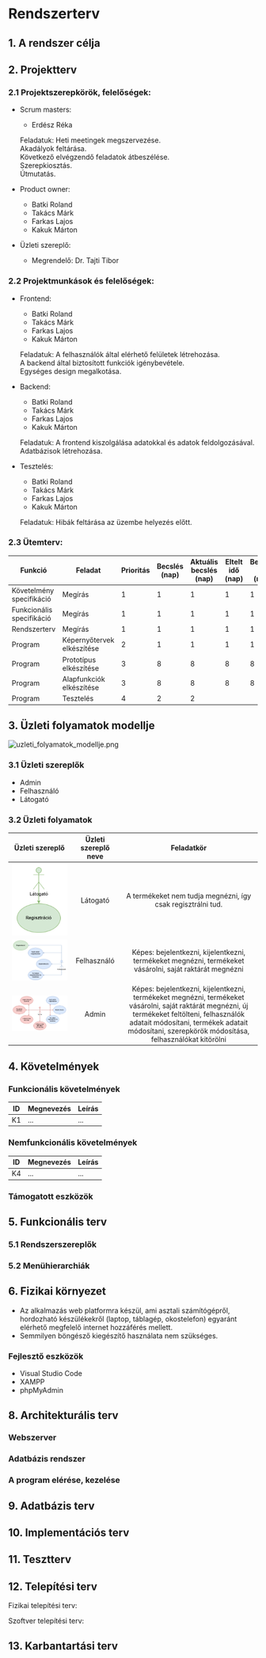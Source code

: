 # Rendszerterv
## 1. A rendszer célja

## 2. Projektterv

### 2.1 Projektszerepkörök, felelőségek:

   * Scrum masters:
      + Erdész Réka

      Feladatuk: Heti meetingek megszervezése.  
      Akadályok feltárása.  
      Következő elvégzendő feladatok átbeszélése.  
      Szerepkiosztás.  
      Útmutatás.

   * Product owner:
      + Batki Roland
      + Takács Márk
      + Farkas Lajos
      + Kakuk Márton

   * Üzleti szereplő:
      + Megrendelő: Dr. Tajti Tibor
     
### 2.2 Projektmunkások és felelőségek:

   * Frontend:
      + Batki Roland
      + Takács Márk
      + Farkas Lajos
      + Kakuk Márton

      Feladatuk: A felhasználók által elérhető felületek létrehozása.  
      A backend által biztosított funkciók igénybevétele.  
      Egységes design megalkotása.
   * Backend:
      + Batki Roland
      + Takács Márk
      + Farkas Lajos
      + Kakuk Márton

      Feladatuk: A frontend kiszolgálása adatokkal és adatok feldolgozásával.  
      Adatbázisok létrehozása.
   * Tesztelés:
      + Batki Roland
      + Takács Márk
      + Farkas Lajos
      + Kakuk Márton

      Feladatuk: Hibák feltárása az üzembe helyezés előtt.
     
### 2.3 Ütemterv:

|Funkció                  | Feladat                                | Prioritás | Becslés (nap) | Aktuális becslés (nap) | Eltelt idő (nap) | Becsült idő (nap) |
|-------------------------|----------------------------------------|-----------|---------------|------------------------|------------------|---------------------|
|Követelmény specifikáció |Megírás                                 |         1 |             1 |                      1 |                1 |                   1 |             
|Funkcionális specifikáció|Megírás                                 |         1 |             1 |                      1 |                1 |                   1 |
|Rendszerterv             |Megírás                                 |         1 |             1 |                      1 |                1 |                   1 |
|Program                  |Képernyőtervek elkészítése              |         2 |             1 |                      1 |                1 |                   1 |
|Program                  |Prototípus elkészítése                  |         3 |             8 |                      8 |                8 |                   8 |
|Program                  |Alapfunkciók elkészítése                |         3 |             8 |                      8 |                8 |                   8 |
|Program                  |Tesztelés                               |         4 |             2 |                      2 |       

## 3. Üzleti folyamatok modellje

![uzleti_folyamatok_modellje.png](https://github.com/frake92/AFP2024/blob/main/images/%C3%BCzleti%20folyamatok%20modellje.png)

### 3.1 Üzleti szereplők

+ Admin
+ Felhasználó
+ Látogató

### 3.2 Üzleti folyamatok

| Üzleti szereplő | Üzleti szereplő neve | Feladatkör |
| :-------------: | :------------------: | :--------: |
| ![latogato_modellje.png](https://github.com/frake92/AFP2024/blob/main/images/l%C3%A1togat%C3%B3%20modellje.png) | Látogató | A termékeket nem tudja megnézni, így csak regisztrálni tud. |
| ![felhasznalo_modellje.png](https://github.com/frake92/AFP2024/blob/main/images/felhaszn%C3%A1l%C3%B3%20modellje.png) | Felhasználó | Képes: bejelentkezni, kijelentkezni, termékeket megnézni, termékeket vásárolni, saját raktárát megnézni |
| ![admin_modellje.png](https://github.com/frake92/AFP2024/blob/main/images/admin%20modellje.png) | Admin | Képes: bejelentkezni, kijelentkezni, termékeket megnézni, termékeket vásárolni, saját raktárát megnézni, új termékeket feltölteni, felhasználók adatait módosítani, termékek adatait módosítani, szerepkörök módosítása, felhasználókat kitörölni |

## 4. Követelmények

### Funkcionális követelmények

| ID | Megnevezés | Leírás |
| --- | --- | --- |
| K1 | ... | ... |

### Nemfunkcionális követelmények

| ID | Megnevezés | Leírás |
| --- | --- | --- |
| K4 | ... | ... |

### Támogatott eszközök

## 5. Funkcionális terv

### 5.1 Rendszerszereplők

### 5.2 Menühierarchiák

## 6. Fizikai környezet

   - Az alkalmazás web platformra készül, ami asztali számítógépről, hordozható készülékekről (laptop, táblagép, okostelefon) egyaránt elérhető megfelelő internet hozzáférés mellett.
   - Semmilyen böngésző kiegészítő használata nem szükséges.

### Fejlesztő eszközök

   + Visual Studio Code
   + XAMPP
   + phpMyAdmin

## 8. Architekturális terv

### Webszerver

### Adatbázis rendszer

### A program elérése, kezelése

## 9. Adatbázis terv

## 10. Implementációs terv

## 11. Tesztterv

## 12. Telepítési terv

Fizikai telepítési terv: 

Szoftver telepítési terv: 

## 13. Karbantartási terv
